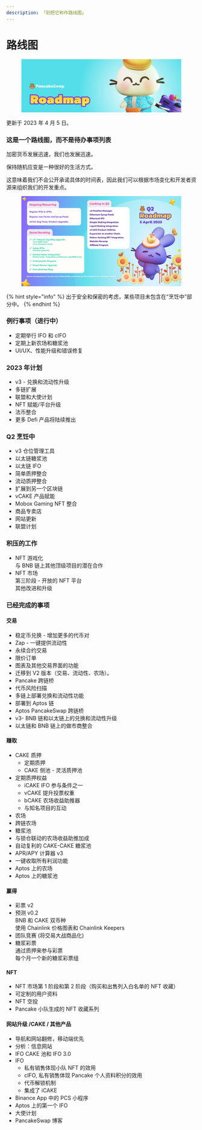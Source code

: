 ```yaml
---
description: 「别把它称作路线图」
---
```


# 路线图

<figure><img src=".gitbook/assets/roadmap-header.png" alt=""><figcaption></figcaption></figure>

更新于 2023 年 4 月 5 日。

### 这是一个路线图，而不是待办事项列表

加密货币发展迅速，我们也发展迅速。&#x20;

保持随机应变是一种很好的生活方式。&#x20;

这意味着我们不会公开承诺具体的时间表，因此我们可以根据市场变化和开发者资源来组织我们的开发重点。

<figure><img src=".gitbook/assets/2023 Q2.png" alt=""><figcaption></figcaption></figure>

{% hint style="info" %}
出于安全和保密的考虑，某些项目未包含在“烹饪中”部分中。
{% endhint %}

### 例行事项（进行中）

* 定期举行 IFO 和 cIFO&#x20;
* 定期上新农场和糖浆池&#x20;
* UI/UX、性能升级和错误修复

### 2023 年计划

* v3 - 兑换和流动性升级&#x20;
* 多链扩展&#x20;
* 联盟和大使计划&#x20;
* NFT 赋能/平台升级&#x20;
* 法币整合&#x20;
* 更多 Defi 产品将陆续推出

### Q2 烹饪中

* v3 仓位管理工具
* 以太链糖浆池
* 以太链 IFO
* 简单质押整合
* 流动质押整合&#x20;
* 扩展到另一个区块链
* vCAKE 产品赋能
* Mobox Gaming NFT 整合&#x20;
* 商品专卖店&#x20;
* 网站更新&#x20;
* 联盟计划

### 积压的工作

* NFT 游戏化 \
  与 BNB 链上其他顶级项目的潜在合作&#x20;
* NFT 市场 \
  第三阶段 - 开放的 NFT 平台 \
  其他改进和升级

### 已经完成的事项

#### 交易

* 稳定币兑换 - 增加更多的代币对&#x20;
* Zap - 一键提供流动性&#x20;
* 永续合约交易&#x20;
* 限价订单
* 图表及其他交易界面的功能&#x20;
* 迁移到 V2 版本（交易、流动性、农场）。&#x20;
* Pancake 跨链桥&#x20;
* 代币风险扫描&#x20;
* 多链上部署兑换和流动性功能
* 部署到 Aptos 链&#x20;
* Aptos PancakeSwap 跨链桥
* v3- BNB 链和以太链上的兑换和流动性升级&#x20;
* 以太链和 BNB 链上的做市商整合

#### 赚取

* CAKE 质押
  * 定期质押
  * CAKE 侧池 - 灵活质押池
* 定期质押权益&#x20;
  * iCAKE IFO 参与条件之一
  * vCAKE 提升投票权重
  * bCAKE 农场收益助推器
  * 与知名项目的互动
* 农场&#x20;
* 跨链农场
* 糖浆池
* 与锁仓联动的农场收益助推加成
* 自动复利的 CAKE-CAKE 糖浆池&#x20;
* APR/APY 计算器 v3&#x20;
* 一键收取所有利润功能
* Aptos 上的农场
* Aptos 上的糖浆池

#### 赢得

* 彩票 v2
* 预测 v0.2 \
  BNB 和 CAKE 双币种 \
  使用 Chainlink 价格图表和 Chainlink Keepers
* 团队竞赛 (将交易大战商品化)
* 糖浆彩票 \
  通过质押来参与彩票 \
  每个月一个新的糖浆彩票组

#### NFT

* NFT 市场第 1 阶段和第 2 阶段（购买和出售列入白名单的 NFT 收藏）
* 可定制的用户资料&#x20;
* NFT 空投
* Pancake 小队生成的 NFT 收藏系列

#### 网站升级 /CAKE / 其他产品

* 导航和网站翻修，移动端优先
* 分析：信息网站&#x20;
* IFO CAKE 池和 IFO 3.0&#x20;
* IFO &#x20;
  * 私有销售体现小队 NFT 的效用
  * cIFO, 私有销售体现 Pancake 个人资料积分的效用
  * 代币解锁机制
  * 集成了 iCAKE
* Binance App 中的 PCS 小程序
* Aptos 上的第一个 IFO
* 大使计划
* PancakeSwap 博客

